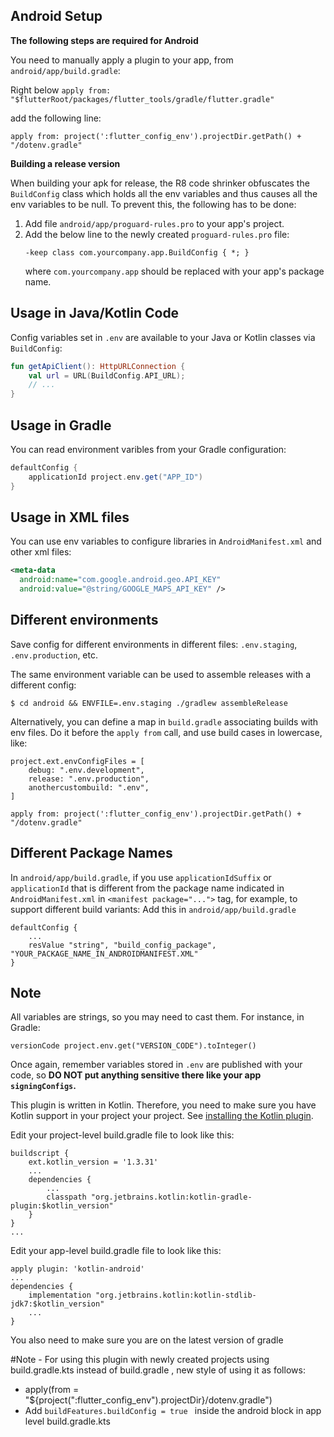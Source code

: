 ## Android Setup

**The following steps are required for Android**

You need to manually apply a plugin to your app, from `android/app/build.gradle`:

Right below `apply from: "$flutterRoot/packages/flutter_tools/gradle/flutter.gradle"`

add the following line:

`apply from: project(':flutter_config_env').projectDir.getPath() + "/dotenv.gradle"`

**Building a release version**

When building your apk for release, the R8 code shrinker obfuscates the `BuildConfig` class which holds all the env variables and thus causes all the env variables to be null. To prevent this, the following has to be done:

1. Add file `android/app/proguard-rules.pro` to your app's project.
2. Add the below line to the newly created `proguard-rules.pro` file:
    ```
    -keep class com.yourcompany.app.BuildConfig { *; }
    ```
    where `com.yourcompany.app` should be replaced with your app's package name.

## Usage in Java/Kotlin Code

Config variables set in `.env` are available to your Java or Kotlin classes via `BuildConfig`:

```kotlin
fun getApiClient(): HttpURLConnection {
    val url = URL(BuildConfig.API_URL);
    // ...
}
```

## Usage in Gradle

You can read environment varibles from your Gradle configuration:

```groovy
defaultConfig {
    applicationId project.env.get("APP_ID")
}
```

## Usage in XML files

You can use env variables to configure libraries in `AndroidManifest.xml` and other xml files:

```xml
<meta-data
  android:name="com.google.android.geo.API_KEY"
  android:value="@string/GOOGLE_MAPS_API_KEY" />
```

## Different environments

Save config for different environments in different files: `.env.staging`, `.env.production`, etc.

The same environment variable can be used to assemble releases with a different config:

```
$ cd android && ENVFILE=.env.staging ./gradlew assembleRelease
```

Alternatively, you can define a map in `build.gradle` associating builds with env files. Do it before the `apply from` call, and use build cases in lowercase, like:

```
project.ext.envConfigFiles = [
    debug: ".env.development",
    release: ".env.production",
    anothercustombuild: ".env",
]

apply from: project(':flutter_config_env').projectDir.getPath() + "/dotenv.gradle"
```

## Different Package Names

In `android/app/build.gradle`, if you use `applicationIdSuffix` or `applicationId` that is different from the package name indicated in `AndroidManifest.xml` in `<manifest package="...">` tag, for example, to support different build variants:
Add this in `android/app/build.gradle`

```
defaultConfig {
    ...
    resValue "string", "build_config_package", "YOUR_PACKAGE_NAME_IN_ANDROIDMANIFEST.XML"
}
```

## Note

All variables are strings, so you may need to cast them. For instance, in Gradle:

```
versionCode project.env.get("VERSION_CODE").toInteger()
```

Once again, remember variables stored in `.env` are published with your code, so **DO NOT put anything sensitive there like your app `signingConfigs`.**

This plugin is written in Kotlin. Therefore, you need to make sure you have Kotlin support in your project your project. See [installing the Kotlin plugin](https://kotlinlang.org/docs/tutorials/kotlin-android.html#installing-the-kotlin-plugin).

Edit your project-level build.gradle file to look like this:

    buildscript {
        ext.kotlin_version = '1.3.31'
        ...
        dependencies {
            ...
            classpath "org.jetbrains.kotlin:kotlin-gradle-plugin:$kotlin_version"
        }
    }
    ...

Edit your app-level build.gradle file to look like this:

    apply plugin: 'kotlin-android'
    ...
    dependencies {
        implementation "org.jetbrains.kotlin:kotlin-stdlib-jdk7:$kotlin_version"
        ...
    }

You also need to make sure you are on the latest version of gradle

#Note - For using this plugin with newly created projects using build.gradle.kts instead of build.gradle , new style of using it as follows:
- apply(from = "${project(":flutter_config_env").projectDir}/dotenv.gradle")
- Add     ```buildFeatures.buildConfig = true ``` inside the android block in app level build.gradle.kts